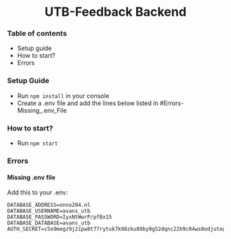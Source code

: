 <div align="center">

# UTB-Feedback Backend

</div>

### Table of contents

- Setup guide
- How to start?
- Errors

### Setup Guide

- Run `npm install` in your console
- Create a .env file and add the lines below listed in #Errors-Missing\_.env_File

### How to start?

- Run `npm start`

### Errors

#### Missing .env file

Add this to your .env:

```
DATABASE_ADDRESS=onno204.nl
DATABASE_USERNAME=avans_utb
DATABASE_PASSWORD=IyxNtWwrP/pfBx15
DATABASE_DATABASE=avans_utb
AUTH_SECRET=c5o9megz9j2ipw8t77rytuk7k98zku89by9g52dqnc22h9c04ws0odjutogdsce3g7ipbescrnr4pnoqvly05by3o73g2aoe01pbkdkhtd52dmmuj5ie85i2xixmz1vc
```

